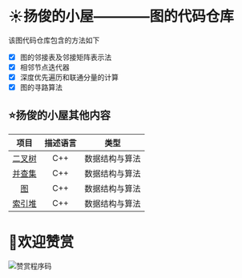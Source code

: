 # :sunny:扬俊的小屋————图的代码仓库

该图代码仓库包含的方法如下
- [x] 图的邻接表及邻接矩阵表示法
- [x] 相邻节点迭代器 
- [x] 深度优先遍历和联通分量的计算
- [x] 图的寻路算法
## :star:扬俊的小屋其他内容

项目 | 描述语言 | 类型
:---:|:--------:|:----:
[二叉树](https://github.com/sunshine98/binary-tree) | C++ | 数据结构与算法
[并查集](https://github.com/sunshine98/UnionFind) | C++ | 数据结构与算法 
[图](https://github.com/sunshine98/GraphBasics)     | C++ | 数据结构与算法
[索引堆](https://github.com/sunshine98/IndexHeap) | C++ | 数据结构与算法
# :see_no_evil:欢迎赞赏
![赞赏程序码](https://s1.ax1x.com/2018/09/10/iFZEtA.png)

